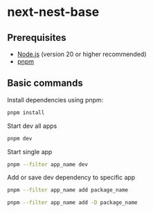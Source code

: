 # next-nest-base

## Prerequisites
- [Node.js](https://nodejs.org/) (version 20 or higher recommended)
- [pnpm](https://pnpm.io/)

## Basic commands
Install dependencies using pnpm:
  ```sh
  pnpm install
  ```

Start dev all apps
  ```sh
  pnpm dev
  ```

Start single app
  ```sh
  pnpm --filter app_name dev
  ```

Add or save dev dependency to specific app
  ```sh
  pnpm --filter app_name add package_name
  ```

  ```sh
  pnpm --filter app_name add -D package_name
  ```

